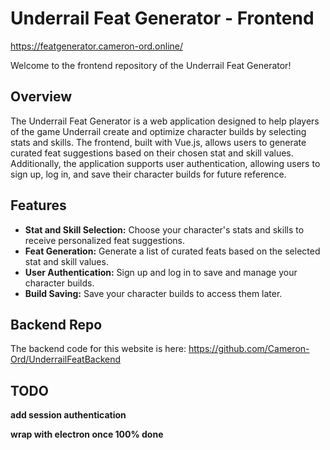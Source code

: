 # Underrail Feat Generator - Frontend
https://featgenerator.cameron-ord.online/


Welcome to the frontend repository of the Underrail Feat Generator!

## Overview

The Underrail Feat Generator is a web application designed to help players of the game Underrail create and optimize character builds by selecting stats and skills. The frontend, built with Vue.js, allows users to generate curated feat suggestions based on their chosen stat and skill values. Additionally, the application supports user authentication, allowing users to sign up, log in, and save their character builds for future reference.

## Features

- **Stat and Skill Selection:** Choose your character's stats and skills to receive personalized feat suggestions.
- **Feat Generation:** Generate a list of curated feats based on the selected stat and skill values.
- **User Authentication:** Sign up and log in to save and manage your character builds.
- **Build Saving:** Save your character builds to access them later.


## Backend Repo 
The backend code for this website is here:
https://github.com/Cameron-Ord/UnderrailFeatBackend


## TODO
**add session authentication**

**wrap with electron once 100% done**

